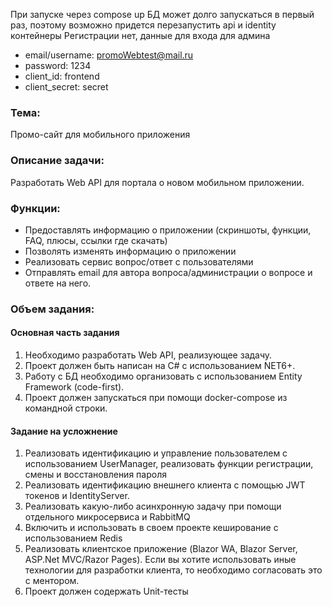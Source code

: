При запуске через compose up БД может долго запускаться в первый раз, поэтому возможно придется перезапустить api и identity контейнеры
Регистрации нет, данные для входа для админа
- email/username: promoWebtest@mail.ru 
- password: 1234
- client_id: frontend
- client_secret: secret

### Тема:

Промо-сайт для мобильного приложения

### Описание задачи:

Разработать Web API для портала о новом мобильном приложении.

### Функции:

- Предоставлять информацию о приложении (скриншоты, функции, FAQ, плюсы, ссылки где скачать)
- Позволять изменять информацию о приложении
- Реализовать сервис вопрос/ответ с пользователями
- Отправлять email для автора вопроса/администрации о вопросе и ответе на него.
 

### Объем задания:

 

#### Основная часть задания
1. Необходимо разработать Web API, реализующее задачу.
2. Проект должен быть написан на C# с использованием NET6+.
3. Работу с БД необходимо организовать с использованием Entity Framework (code-first).
4. Проект должен запускаться при помощи docker-compose из командной строки.
 

#### Задание на усложнение
1. Реализовать идентификацию и управление пользователем с использованием UserManager, реализовать функции регистрации, смены и восстановления пароля
2. Реализовать идентификацию внешнего клиента с помощью JWT токенов и IdentityServer.
3. Реализовать какую-либо асинхронную задачу при помощи отдельного микросервиса и RabbitMQ
4. Включить и использовать в своем проекте кеширование с использованием Redis
5. Реализовать клиентское приложение (Blazor WA, Blazor Server, ASP.Net MVC/Razor Pages). Если вы хотите использовать иные технологии для разработки клиента, то необходимо согласовать это с ментором.
6. Проект должен содержать Unit-тесты
